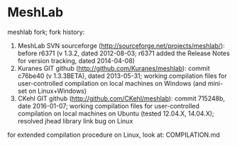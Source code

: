 ﻿MeshLab
=======

meshlab fork; fork history:
1. MeshLab SVN sourceforge (http://sourceforge.net/projects/meshlab/): before r6371 (v 1.3.2, dated 2012-08-03; r6371 added the Release Notes for version tracking, dated 2014-04-08)
2. Kuranes GIT github (http://github.com/Kuranes/meshlab): commit c76be40 (v 1.3.3BETA), dated 2013-05-31; working compilation files for user-controlled compilation on local machines on Windows (and mini-set on Linux+Windows)
3. CKehl GIT github (http://github.com/CKehl/meshlab): commit 715248b, date 2016-01-07; working compilation files for user-controlled compilation on local machines on Ubuntu (tested 12.04.X, 14.04.X); resolved jhead library link bug on Linux

for extended compilation procedure on Linux, look at: COMPILATION.md
